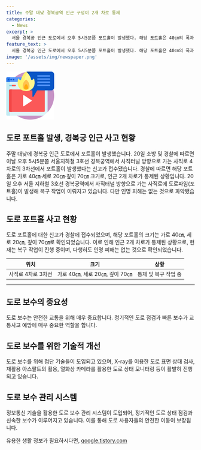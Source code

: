 ```yaml
---
title: 주말 대낮 경복궁역 인근 구덩이 2개 차로 통제
categories:
  - News
excerpt: >
  서울 경복궁 인근 도로에서 오후 5시5분쯤 포트홀이 발생했다. 해당 포트홀은 40㎝의 폭과 20㎝의 높이, 70㎝의 깊이를 가졌으며 인근 2개 차로가 통제되었다. 서울 지하철 3호선 경복궁역에서 사직터널 방향으로 가는 사직로에 복구 작업이 진행 중이지만 인명 피해는 없는 것으로 전해졌다. (단어수: 49, 문자수: 230)
feature_text: >
  서울 경복궁 인근 도로에서 오후 5시5분쯤 포트홀이 발생했다. 해당 포트홀은 40㎝의 폭과 20㎝의 높이, 70㎝의 깊이를 가졌으며 인근 2개 차로가 통제되었다. 서울 지하철 3호선 경복궁역에서 사직터널 방향으로 가는 사직로에 복구 작업이 진행 중이지만 인명 피해는 없는 것으로 전해졌다. (단어수: 49, 문자수: 230)
image: '/assets/img/newspaper.png'
---
```


<p><img src="/assets/img/news.png" alt="rentncar 속보" /></p>

<h2>도로 포트홀 발생, 경복궁 인근 사고 현황</h2>

<p data-ke-size="size16">주말 대낮에 경복궁 인근 도로에서 포트홀이 발생했습니다. 20일 소방 및 경찰에 따르면 이날 오후 5시5분쯤 서울지하철 3호선 경복궁역에서 사직터널 방향으로 가는 사직로 4차로의 3차선에서 포트홀이 발생했다는 신고가 접수됐습니다. 경찰에 따르면 해당 포트홀은 가로 40㎝·세로 20㎝·깊이 70㎝ 크기로, 인근 2개 차로가 통제된 상황입니다. 20일 오후 서울 지하철 3호선 경복궁역에서 사직터널 방향으로 가는 사직로에 도로파임(포트홀)이 발생해 복구 작업이 이뤄지고 있습니다. 다만 인명 피해는 없는 것으로 파악됐습니다.</p>

<h2 data-ke-size="size26">도로 포트홀 사고 현황</h2>

<p data-ke-size="size16">도로 포트홀에 대한 신고가 경찰에 접수되었으며, 해당 포트홀의 크기는 가로 40㎝, 세로 20㎝, 깊이 70㎝로 확인되었습니다. 이로 인해 인근 2개 차로가 통제된 상황으로, 현재는 복구 작업이 진행 중이며, 다행히도 인명 피해는 없는 것으로 확인되었습니다.</p>

<table>
<thead>
<tr>
<th style="text-align: center;">위치</th>
<th style="text-align: center;">크기</th>
<th style="text-align: center;">상황</th>
</tr>
</thead>
<tbody>
<tr>
<td style="text-align: center;">사직로 4차로 3차선</td>
<td style="text-align: center;">가로 40㎝, 세로 20㎝, 깊이 70㎝</td>
<td style="text-align: center;">통제 및 복구 작업 중</td>
</tr>
</tbody>
</table>

<hr>

<h2 data-ke-size="size26">도로 보수의 중요성</h2>

<p data-ke-size="size16">도로 보수는 안전한 교통을 위해 매우 중요합니다. 정기적인 도로 점검과 빠른 보수가 교통사고 예방에 매우 중요한 역할을 합니다.</p>

<h2 data-ke-size="size26">도로 보수를 위한 기술적 개선</h2>

<p data-ke-size="size16">도로 보수를 위해 첨단 기술들이 도입되고 있으며, X-ray를 이용한 도로 표면 상태 검사, 재활용 아스팔트의 활용, 열화상 카메라를 활용한 도로 상태 모니터링 등이 활발히 진행되고 있습니다.</p>

<h2 data-ke-size="size26">도로 보수 관리 시스템</h2>

<p data-ke-size="size16">정보통신 기술을 활용한 도로 보수 관리 시스템이 도입되어, 정기적인 도로 상태 점검과 신속한 보수가 이루어지고 있습니다. 이를 통해 도로 사용자들의 안전한 이동이 보장됩니다.</p>
유용한 생활 정보가 필요하시다면, <a href="https://qoogle.tistory.com" rel="dofollow">qoogle.tistory.com</a>


